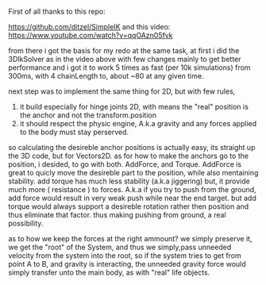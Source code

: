 First of all thanks to this repo:

https://github.com/ditzel/SimpleIK
and this video: https://www.youtube.com/watch?v=qqOAzn05fvk

from there i got the basis for my redo at the same task, at first i did the 3DIkSolver
as in the video above with few changes mainly to get better performance and i got it to work 5 times as fast (per 10k simulations)
from 300ms, with 4 chainLength to, about ~80 at any given time.


next step was to implement the same thing for 2D, but with few rules, 
1. it build especially for hinge joints 2D, with means the "real" position is the anchor and not the transform.position
2. it should respect the physic engine, A.k.a gravity and any forces applied to the body must stay perserved.

so calculating the desireble anchor positions is actually easy, its straight up the 3D code, but for Vectors2D.
as for how to make the anchors go to the position, i desided, to go with both.
AddForce, and Torque.
AddForce is great to quicly move the desireble part to the position, while also mentaining stability.
add torque has much less stability (a.k.a jiggering) but, it provide much more ( resistance ) to forces.
A.k.a if you try to push from the ground, add force would result in very weak push while near the end target.
but add torque would always support a desireble rotation rather then position and thus eliminate that factor.
thus making pushing from ground, a real possibility.

as to how we keep the forces at the right ammount? we simply preserve it, we  get the "root" of the System, and thus we simply,pass
unneeded velocity from the system into the root, so if the system tries to get from point A to B, and gravity is interacting, 
the unneeded gravity force would simply transfer unto the main body, as with "real" life objects.
